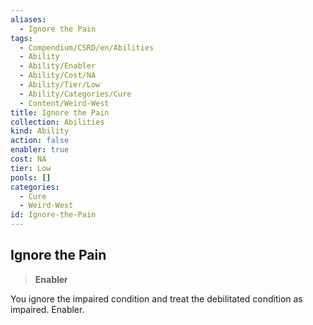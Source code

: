 ```yaml
---
aliases:
  - Ignore the Pain
tags:
  - Compendium/CSRD/en/Abilities
  - Ability
  - Ability/Enabler
  - Ability/Cost/NA
  - Ability/Tier/Low
  - Ability/Categories/Cure
  - Content/Weird-West
title: Ignore the Pain
collection: Abilities
kind: Ability
action: false
enabler: true
cost: NA
tier: Low
pools: []
categories:
  - Cure
  - Weird-West
id: Ignore-the-Pain
---
```

## Ignore the Pain  
  
>**Enabler**
  
  
  
You ignore the impaired condition and treat the debilitated condition as impaired. Enabler.
